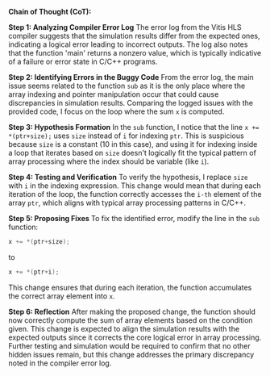 **Chain of Thought (CoT):**

**Step 1: Analyzing Compiler Error Log**
The error log from the Vitis HLS compiler suggests that the simulation results differ from the expected ones, indicating a logical error leading to incorrect outputs. The log also notes that the function 'main' returns a nonzero value, which is typically indicative of a failure or error state in C/C++ programs.

**Step 2: Identifying Errors in the Buggy Code**
From the error log, the main issue seems related to the function `sub` as it is the only place where the array indexing and pointer manipulation occur that could cause discrepancies in simulation results. Comparing the logged issues with the provided code, I focus on the loop where the sum `x` is computed.

**Step 3: Hypothesis Formation**
In the `sub` function, I notice that the line `x += *(ptr+size);` uses `size` instead of `i` for indexing `ptr`. This is suspicious because `size` is a constant (10 in this case), and using it for indexing inside a loop that iterates based on `size` doesn't logically fit the typical pattern of array processing where the index should be variable (like `i`).

**Step 4: Testing and Verification**
To verify the hypothesis, I replace `size` with `i` in the indexing expression. This change would mean that during each iteration of the loop, the function correctly accesses the `i-th` element of the array `ptr`, which aligns with typical array processing patterns in C/C++.

**Step 5: Proposing Fixes**
To fix the identified error, modify the line in the `sub` function:
```cpp
x += *(ptr+size);
```
to
```cpp
x += *(ptr+i);
```
This change ensures that during each iteration, the function accumulates the correct array element into `x`.

**Step 6: Reflection**
After making the proposed change, the function should now correctly compute the sum of array elements based on the condition given. This change is expected to align the simulation results with the expected outputs since it corrects the core logical error in array processing. Further testing and simulation would be required to confirm that no other hidden issues remain, but this change addresses the primary discrepancy noted in the compiler error log.